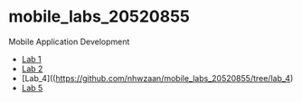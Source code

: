 # mobile_labs_20520855
Mobile Application Development

* [Lab 1](https://github.com/nhwzaan/mobile_labs_20520855/tree/lab_1)
* [Lab 2](https://github.com/nhwzaan/mobile_labs_20520855/tree/lab_2)
* [Lab_4]((https://github.com/nhwzaan/mobile_labs_20520855/tree/lab_4)
* [Lab 5](https://github.com/nhwzaan/mobile_labs_20520855/tree/lab_5)

